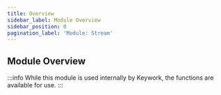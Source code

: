 ```yaml
---
title: Overview
sidebar_label: Module Overview
sidebar_position: 0
pagination_label: 'Module: Stream'
---
```


## Module Overview

:::info
While this module is used internally by Keywork, the functions are available for use.
:::
